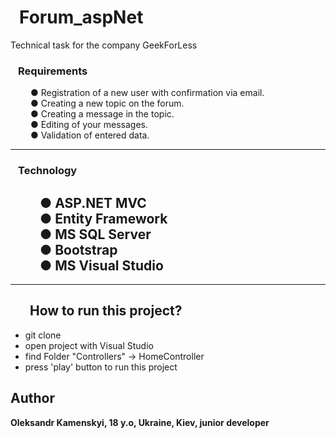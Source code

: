 # &ensp;Forum_aspNet

Technical task for the company GeekForLess

### &ensp; <b> Requirements  </b>
&ensp;&ensp;&ensp;&ensp; ● Registration of a new user with confirmation via email. <br/>
&ensp;&ensp;&ensp;&ensp; ● Creating a new topic on the forum.<br/>
&ensp;&ensp;&ensp;&ensp; ● Creating a message in the topic.<br/>
&ensp;&ensp;&ensp;&ensp; ● Editing of your messages.<br/>
&ensp;&ensp;&ensp;&ensp; ● Validation of entered data.

---

### &ensp; <b> Technology  </b>
&ensp;&ensp;&ensp;&ensp; ● ASP.NET MVC <br/>
&ensp;&ensp;&ensp;&ensp; ● Entity Framework <br/>
&ensp;&ensp;&ensp;&ensp; ● MS SQL Server <br/>
&ensp;&ensp;&ensp;&ensp; ● Bootstrap <br/>
&ensp;&ensp;&ensp;&ensp; ● MS Visual Studio 
---
---



 ## &ensp; &ensp;  <b> How to run this project? </b>
 - git clone
 - open project with Visual Studio
 - find Folder "Controllers" -> HomeController
 - press 'play' button to run this project 

## Author

**Oleksandr Kamenskyi, 18 y.o, Ukraine, Kiev, junior developer**
